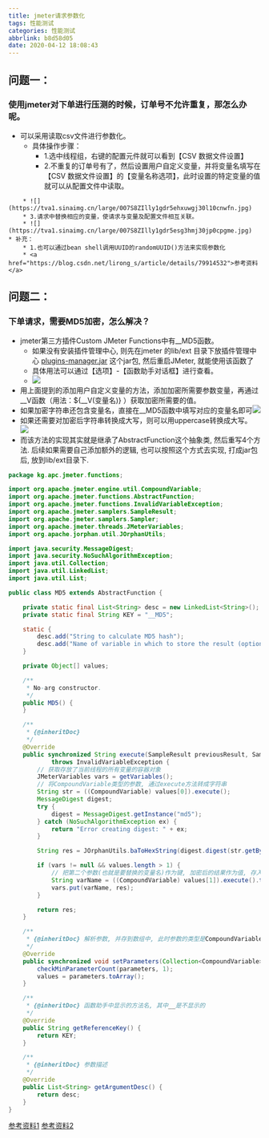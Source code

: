 ```yaml
---
title: jmeter请求参数化
tags: 性能测试
categories: 性能测试
abbrlink: b8d58d05
date: 2020-04-12 18:08:43
---
```

## 问题一：
### 使用jmeter对下单进行压测的时候，订单号不允许重复，那怎么办呢。
* 可以采用读取csv文件进行参数化。
    * 具体操作步骤：
        * 1.选中线程组，右键的配置元件就可以看到【CSV 数据文件设置】
        * 2.不重复的订单号有了，然后设置用户自定义变量，并将变量名填写在【CSV 数据文件设置】的【变量名称选项】，此时设置的特定变量的值就可以从配置文件中读取。
<!-- more -->
        * ![](https://tva1.sinaimg.cn/large/007S8ZIlly1gdr5ehxuwgj30l10cnwfn.jpg)
        * 3.请求中替换相应的变量，使请求与变量及配置文件相互关联。
        * ![](https://tva1.sinaimg.cn/large/007S8ZIlly1gdr5esg3hmj30jp0cpgme.jpg)
    * 补充：
        * 1.也可以通过bean shell调用UUID的randomUUID()方法来实现参数化
        * <a href="https://blog.csdn.net/lirong_s/article/details/79914532">参考资料</a>

## 问题二：
### 下单请求，需要MD5加密，怎么解决？
* jmeter第三方插件Custom JMeter Functions中有__MD5函数。
    * 如果没有安装插件管理中心, 则先在jmeter 的lib/ext 目录下放插件管理中心 <a href="https://jmeter-plugins.org/get/">plugins-manager.jar</a> 这个jar包, 然后重启JMeter, 就能使用该函数了
    * 具体用法可以通过【选项】-【函数助手对话框】进行查看。
    * ![](https://tva1.sinaimg.cn/large/007S8ZIlly1gdr5f5f1zyj30ke0bwaat.jpg)
* 用上面提到的添加用户自定义变量的方法，添加加密所需要参数变量，再通过__V函数（用法：${__V(变量名)} ）获取加密所需要的值。
* 如果加密字符串还包含变量名，直接在__MD5函数中填写对应的变量名即可![](https://tva1.sinaimg.cn/large/007S8ZIlly1gdr5fe6wqgj305j00swea.jpg)
* 如果还需要对加密后字符串转换成大写，则可以用uppercase转换成大写。
![](https://tva1.sinaimg.cn/large/007S8ZIlly1gdr5fo654wj309v00o0sj.jpg)
* 而该方法的实现其实就是继承了AbstractFunction这个抽象类, 然后重写4个方法. 后续如果需要自己添加额外的逻辑, 也可以按照这个方式去实现, 打成jar包后, 放到lib/ext目录下.
```Java
package kg.apc.jmeter.functions;

import org.apache.jmeter.engine.util.CompoundVariable;
import org.apache.jmeter.functions.AbstractFunction;
import org.apache.jmeter.functions.InvalidVariableException;
import org.apache.jmeter.samplers.SampleResult;
import org.apache.jmeter.samplers.Sampler;
import org.apache.jmeter.threads.JMeterVariables;
import org.apache.jorphan.util.JOrphanUtils;

import java.security.MessageDigest;
import java.security.NoSuchAlgorithmException;
import java.util.Collection;
import java.util.LinkedList;
import java.util.List;

public class MD5 extends AbstractFunction {

    private static final List<String> desc = new LinkedList<String>();
    private static final String KEY = "__MD5";

    static {
        desc.add("String to calculate MD5 hash");
        desc.add("Name of variable in which to store the result (optional)");
    }

    private Object[] values;

    /**
     * No-arg constructor.
     */
    public MD5() {
    }

    /**
     * {@inheritDoc} 
     */
    @Override
    public synchronized String execute(SampleResult previousResult, Sampler currentSampler)
            throws InvalidVariableException {
        // 获取存放了当前线程的所有变量的容器对象
        JMeterVariables vars = getVariables();
        // 将CompoundVariable类型的参数, 通过execute方法转成字符串
        String str = ((CompoundVariable) values[0]).execute();
        MessageDigest digest;
        try {
            digest = MessageDigest.getInstance("md5");
        } catch (NoSuchAlgorithmException ex) {
            return "Error creating digest: " + ex;
        }

        String res = JOrphanUtils.baToHexString(digest.digest(str.getBytes()));

        if (vars != null && values.length > 1) {
            // 把第二个参数(也就是要替换的变量名)作为键, 加密后的结果作为值, 存入到vars容器中
            String varName = ((CompoundVariable) values[1]).execute().trim();
            vars.put(varName, res);
        }

        return res;
    }

    /**
     * {@inheritDoc} 解析参数, 并存到数组中, 此时参数的类型是CompoundVariable
     */
    @Override
    public synchronized void setParameters(Collection<CompoundVariable> parameters) throws InvalidVariableException {
        checkMinParameterCount(parameters, 1);
        values = parameters.toArray();
    }

    /**
     * {@inheritDoc} 函数助手中显示的方法名, 其中__是不显示的
     */
    @Override
    public String getReferenceKey() {
        return KEY;
    }

    /**
     * {@inheritDoc} 参数描述
     */
    @Override
    public List<String> getArgumentDesc() {
        return desc;
    }
}
```
<a href="https://www.cnblogs.com/lixiaowei395659729/articles/7223110.html">参考资料1</a>
<a href="http://www.fblinux.com/?p=951">参考资料2</a>
